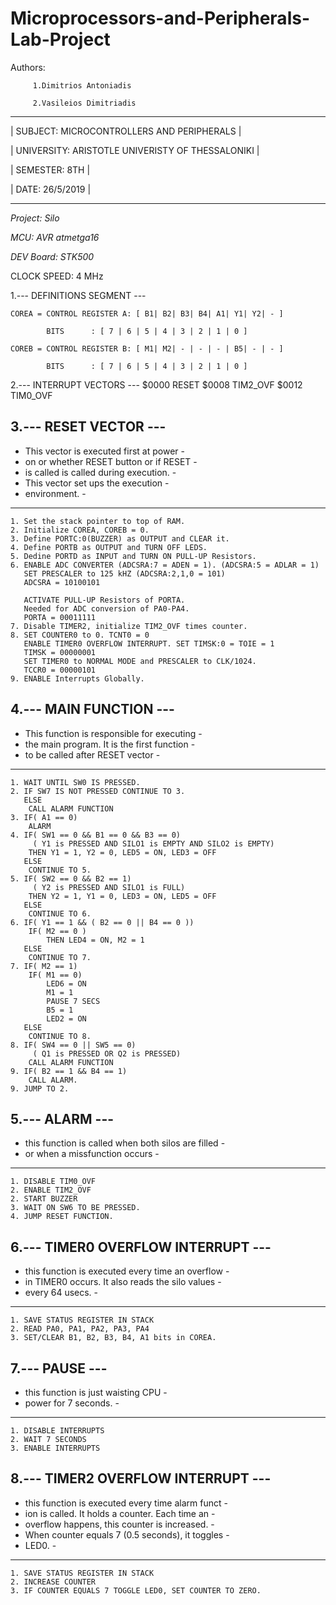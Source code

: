 # Microprocessors-and-Peripherals-Lab-Project

Authors: 
         
         1.Dimitrios Antoniadis
         
         2.Vasileios Dimitriadis


****************************

| SUBJECT:	MICROCONTROLLERS AND PERIPHERALS	|

| UNIVERSITY:	ARISTOTLE UNIVERISTY OF THESSALONIKI	|

| SEMESTER:	8TH					|

| DATE:		26/5/2019				|
****************************

*Project: Silo*

*MCU: AVR atmetga16*

*DEV Board: STK500*




					
CLOCK SPEED: 4 MHz

1.--- DEFINITIONS SEGMENT ---

	COREA = CONTROL REGISTER A: [ B1| B2| B3| B4| A1| Y1| Y2| - ]
	
			BITS      : [ 7 | 6 | 5 | 4 | 3 | 2 | 1 | 0 ]
	
	COREB = CONTROL REGISTER B: [ M1| M2| - | - | - | B5| - | - ]
	
			BITS      : [ 7 | 6 | 5 | 4 | 3 | 2 | 1 | 0 ]


2.--- INTERRUPT VECTORS ---
	$0000 RESET
	$0008 TIM2_OVF 
	$0012 TIM0_OVF

3.--- RESET VECTOR ---
------------------------------------------
- This vector is executed first at power -
- on or whether RESET button or if RESET -
- is called is called during execution.  -
- This vector set ups the execution 	 -
- environment.		 		 -
------------------------------------------

	1. Set the stack pointer to top of RAM.
	2. Initialize COREA, COREB = 0.	
	3. Define PORTC:0(BUZZER) as OUTPUT and CLEAR it.
	4. Define PORTB as OUTPUT and TURN OFF LEDS.
	5. Dedine PORTD as INPUT and TURN ON PULL-UP Resistors.
	6. ENABLE ADC CONVERTER (ADCSRA:7 = ADEN = 1). (ADCSRA:5 = ADLAR = 1)
	   SET PRESCALER to 125 kHZ (ADCSRA:2,1,0 = 101)
	   ADCSRA = 10100101
	   
	   ACTIVATE PULL-UP Resistors of PORTA.
	   Needed for ADC conversion of PA0-PA4.
	   PORTA = 00011111
	7. Disable TIMER2, initialize TIM2_OVF times counter.
	8. SET COUNTER0 to 0. TCNT0 = 0
	   ENABLE TIMER0 OVERFLOW INTERRUPT. SET TIMSK:0 = TOIE = 1
	   TIMSK = 00000001
	   SET TIMER0 to NORMAL MODE and PRESCALER to CLK/1024.
	   TCCR0 = 00000101
	9. ENABLE Interrupts Globally.
	   
	   
4.--- MAIN FUNCTION ---
-------------------------------------------------
- This function is responsible for executing 	-
- the main program. It is the first function	-
- to be called after RESET vector		-
-------------------------------------------------

	1. WAIT UNTIL SW0 IS PRESSED.
	2. IF SW7 IS NOT PRESSED CONTINUE TO 3.
	   ELSE
		CALL ALARM FUNCTION
	3. IF( A1 == 0)
		ALARM
	4. IF( SW1 == 0 && B1 == 0 && B3 == 0)
	     ( Y1 is PRESSED AND SILO1 is EMPTY AND SILO2 is EMPTY)
		THEN Y1 = 1, Y2 = 0, LED5 = ON, LED3 = OFF
	   ELSE
		CONTINUE TO 5.
	5. IF( SW2 == 0 && B2 == 1)
	     ( Y2 is PRESSED AND SILO1 is FULL)
		THEN Y2 = 1, Y1 = 0, LED3 = ON, LED5 = OFF
	   ELSE
		CONTINUE TO 6.
	6. IF( Y1 == 1 && ( B2 == 0 || B4 == 0 ))
		IF( M2 == 0 )
			THEN LED4 = ON, M2 = 1
	   ELSE
		CONTINUE TO 7.
	7. IF( M2 == 1)
		IF( M1 == 0)
			LED6 = ON
			M1 = 1
			PAUSE 7 SECS
			B5 = 1
			LED2 = ON
	   ELSE
		CONTINUE TO 8.
	8. IF( SW4 == 0 || SW5 == 0)
	     ( Q1 is PRESSED OR Q2 is PRESSED) 
		CALL ALARM FUNCTION
	9. IF( B2 == 1 && B4 == 1)
		CALL ALARM.
	9. JUMP TO 2.


5.--- ALARM ---
------------------------------------------------------
- this function is called when both silos are filled -
- or when a missfunction occurs			     -
------------------------------------------------------
	1. DISABLE TIM0_OVF
	2. ENABLE TIM2_OVF
	2. START BUZZER
	3. WAIT ON SW6 TO BE PRESSED.
	4. JUMP RESET FUNCTION.


6.--- TIMER0 OVERFLOW INTERRUPT ---
----------------------------------------------------
- this function is executed every time an overflow -
- in TIMER0 occurs. It also reads the silo values  -
- every 64 usecs.				   -
----------------------------------------------------
	1. SAVE STATUS REGISTER IN STACK
	2. READ PA0, PA1, PA2, PA3, PA4
	3. SET/CLEAR B1, B2, B3, B4, A1 bits in COREA.


7.--- PAUSE ---
--------------------------------------
- this function is just waisting CPU -
- power for 7 seconds.		     -
--------------------------------------
	1. DISABLE INTERRUPTS
	2. WAIT 7 SECONDS
	3. ENABLE INTERRUPTS
	

8.--- TIMER2 OVERFLOW INTERRUPT ---
----------------------------------------------------
- this function is executed every time alarm funct -
- ion is called. It holds a counter. Each time an  -
- overflow happens, this counter is increased.     -
- When counter equals 7 (0.5 seconds), it toggles  -
- LED0. 					   -
----------------------------------------------------
	1. SAVE STATUS REGISTER IN STACK
	2. INCREASE COUNTER
	3. IF COUNTER EQUALS 7 TOGGLE LED0, SET COUNTER TO ZERO.
